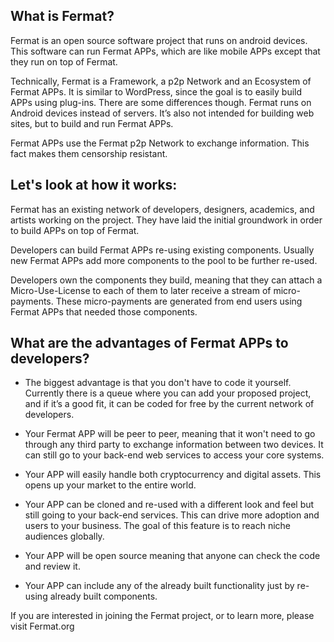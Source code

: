 

## What is Fermat?

Fermat is an open source software project that runs on android devices. This software can run Fermat APPs, which are like mobile APPs except that they run on top of Fermat. 

Technically, Fermat is a Framework, a p2p Network and an Ecosystem of Fermat APPs.  It is similar to WordPress, since the goal is to easily build APPs using plug-ins.  There are some differences though.  Fermat runs on Android devices instead of servers. It’s also not intended for building web sites, but to build and run Fermat APPs.

Fermat APPs use the Fermat p2p Network to exchange information. This fact makes them censorship resistant. 


## Let's look at how it works:

Fermat has an existing network of developers, designers, academics, and artists working on the project.  They have laid the initial groundwork in order to build APPs on top of Fermat.

Developers can build Fermat APPs re-using existing components.  Usually new Fermat APPs add more components to the pool to be further re-used.

Developers own the components they build, meaning that they can attach a Micro-Use-License to each of them to later receive a stream of micro-payments. These micro-payments are generated from end users using Fermat APPs that needed those components.

## What are the advantages of Fermat APPs to developers?

* The biggest advantage is that you don't have to code it yourself. Currently there is a queue where you can add your proposed project, and if it’s a good fit, it can be coded for free by the current network of developers.

* Your Fermat APP will be peer to peer, meaning that it won't need to go through any third party to exchange information between two devices. It can still go to your back-end web services to access your core systems.

* Your APP will easily handle both cryptocurrency and digital assets. This opens up your market to the entire world.

* Your APP can be cloned and re-used with a different look and feel but still going to your back-end services.  This can drive more adoption and users to your business.  The goal of this feature is to reach niche audiences globally.

* Your APP will be open source meaning that anyone can check the code and review it.

* Your APP can include any of the already built functionality just by re-using already built components.

If you are interested in joining the Fermat project, or to learn more, please visit Fermat.org



